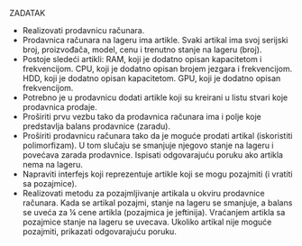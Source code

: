 ZADATAK

- Realizovati prodavnicu računara.
- Prodavnica računara na lageru ima artikle. Svaki artikal ima svoj serijski broj, proizvođača, model, cenu i trenutno stanje na lageru (broj).
- Postoje sledeći artikli:
    RAM, koji je dodatno opisan kapacitetom i frekvencijom.
    CPU, koji je dodatno opisan brojem jezgara i frekvencijom.
    HDD, koji je dodatno opisan kapacitetom.
    GPU, koji je dodatno opisan frekvencijom.
- Potrebno je u prodavnicu dodati artikle koji su kreirani u listu stvari koje prodavnica prodaje. 
- Proširiti prvu vezbu tako da prodavnica računara ima i polje koje predstavlja balans prodavnice (zaradu).
- Proširiti prodavnicu računara tako da je moguće prodati artikal (iskoristiti polimorfizam). U tom slučaju se smanjuje njegovo stanje na lageru i povećava zarada prodavnice. Ispisati odgovarajuću poruku ako artikla nema na lageru.
- Napraviti interfejs koji reprezentuje artikle koji se mogu pozajmiti (i vratiti sa pozajmice).
- Realizovati metodu za pozajmljivanje artikala u okviru prodavnice računara. Kada se artikal pozajmi, stanje na lageru se smanjuje, a balans se uveća za ¼ cene artikla (pozajmica je jeftinija). Vraćanjem artikla sa pozajmice stanje na lageru se uvecava. Ukoliko artikal nije moguće pozajmiti, prikazati odgovarajuću poruku.

